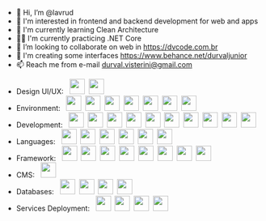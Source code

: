 - 👋 Hi, I’m @lavrud
- 👀 I'm interested in frontend and backend development for web and apps
- 🌱 I'm currently learning Clean Architecture
- 💪🏻 I'm currently practicing .NET Core
- 💞️ I’m looking to collaborate on web in https://dvcode.com.br
- 🎨 I'm creating some interfaces https://www.behance.net/durvaljunior
- 📫 Reach me from e-mail durval.visterini@gmail.com
<!---
lavrud/lavrud is a ✨ special ✨ repository because its `README.md` (this file) appears on your GitHub profile.
You can click the Preview link to take a look at your changes.
--->
<!--<div align="left">
  <img height="180em" src="https://github-readme-stats.vercel.app/api/top-langs/?username=lavrud&layout=compact&langs_count=12&hide_border=enabled&theme=tokyonight"/>
  <img height="180em" src="https://github-readme-stats.vercel.app/api?username=lavrud&layout=compact&show_icons=true&hide_border=enable&include_all_commits=true&count_private=true&theme=tokyonight"/>
</div>-->

  * Design UI/UX: &nbsp;
  <img height="30em" src="https://cdn.jsdelivr.net/gh/devicons/devicon/icons/figma/figma-original.svg" />&nbsp;
  <img height="30em" src="https://cdn.jsdelivr.net/gh/devicons/devicon/icons/xd/xd-plain.svg" />&nbsp;
  * Environment: &nbsp;
  <img height="30em" src="https://cdn.jsdelivr.net/gh/devicons/devicon/icons/vscode/vscode-original.svg" />&nbsp;
  <img height="30em" src="https://cdn.jsdelivr.net/gh/devicons/devicon/icons/ubuntu/ubuntu-original.svg" />&nbsp;
  <img height="30em" src="https://cdn.jsdelivr.net/gh/devicons/devicon/icons/npm/npm-original-wordmark.svg" />&nbsp;
  <img height="30em" src="https://cdn.jsdelivr.net/gh/devicons/devicon/icons/yarn/yarn-original.svg" />&nbsp;
  <img height="30em" src="https://cdn.jsdelivr.net/gh/devicons/devicon/icons/git/git-plain.svg" />&nbsp;
  <img height="30em" src="https://cdn.jsdelivr.net/gh/devicons/devicon@latest/icons/kubernetes/kubernetes-original.svg" />&nbsp;
  <img height="30em" src="https://cdn.jsdelivr.net/gh/devicons/devicon/icons/docker/docker-original.svg" />&nbsp;
  * Development: &nbsp;
  <img height="30em" src="https://cdn.jsdelivr.net/gh/devicons/devicon/icons/sass/sass-original.svg" />&nbsp;
  <img height="30em" src="https://cdn.jsdelivr.net/gh/devicons/devicon/icons/gulp/gulp-plain.svg" />&nbsp;
  <img height="30em" src="https://cdn.jsdelivr.net/gh/devicons/devicon/icons/composer/composer-original.svg" />&nbsp;
  <img height="30em" src="https://cdn.jsdelivr.net/gh/devicons/devicon/icons/html5/html5-original.svg" />&nbsp;
  <img height="30em" src="https://cdn.jsdelivr.net/gh/devicons/devicon/icons/css3/css3-original.svg" />&nbsp;
  <img height="30em" src="https://cdn.jsdelivr.net/gh/devicons/devicon/icons/react/react-original-wordmark.svg" />&nbsp;
  <img height="30em" src="https://cdn.jsdelivr.net/gh/devicons/devicon@latest/icons/angular/angular-original.svg" />&nbsp;
  <img height="30em" src="https://cdn.jsdelivr.net/gh/devicons/devicon/icons/webpack/webpack-original.svg" />&nbsp;
  <img height="30em" src="https://cdn.jsdelivr.net/gh/devicons/devicon/icons/jquery/jquery-plain.svg" />&nbsp;
  <img height="30em" src="https://cdn.jsdelivr.net/gh/devicons/devicon/icons/graphql/graphql-plain.svg" />&nbsp;
  * Languages: &nbsp;
  <img height="30em" src="https://cdn.jsdelivr.net/gh/devicons/devicon/icons/javascript/javascript-original.svg" />&nbsp;
  <img height="30em" src="https://cdn.jsdelivr.net/gh/devicons/devicon/icons/typescript/typescript-original.svg" />&nbsp;
  <img height="30em" src="https://cdn.jsdelivr.net/gh/devicons/devicon/icons/php/php-original.svg" />&nbsp;
  <img height="30em" src="https://cdn.jsdelivr.net/gh/devicons/devicon/icons/csharp/csharp-original.svg" />&nbsp;
  <img height="30em" src="https://cdn.jsdelivr.net/gh/devicons/devicon/icons/go/go-original.svg" />&nbsp;
  <img height="30em" src="https://cdn.jsdelivr.net/gh/devicons/devicon@latest/icons/python/python-original.svg" />&nbsp;
  * Framework: &nbsp;
  <img height="30em" src="https://cdn.jsdelivr.net/gh/devicons/devicon/icons/dotnetcore/dotnetcore-original.svg" />&nbsp;
  <img height="30em" src="https://cdn.jsdelivr.net/gh/devicons/devicon/icons/bootstrap/bootstrap-original.svg" />&nbsp;
  <img height="30em" src="https://cdn.jsdelivr.net/gh/devicons/devicon@latest/icons/materialui/materialui-original.svg" />&nbsp;
  <img height="30em" src="https://cdn.jsdelivr.net/gh/devicons/devicon/icons/tailwindcss/tailwindcss-original.svg" />&nbsp;
  <img height="30em" src="https://cdn.jsdelivr.net/gh/devicons/devicon/icons/nodejs/nodejs-original.svg" />&nbsp;
  <img height="30em" src="https://cdn.jsdelivr.net/gh/devicons/devicon@latest/icons/express/express-original.svg" />&nbsp;
  <img height="30em" src="https://cdn.jsdelivr.net/gh/devicons/devicon/icons/nestjs/nestjs-original.svg" />&nbsp;
  <img height="30em" src="https://cdn.jsdelivr.net/gh/devicons/devicon/icons/nextjs/nextjs-original.svg" />&nbsp; 
  * CMS: &nbsp;
  <img height="30em" src="https://cdn.jsdelivr.net/gh/devicons/devicon/icons/wordpress/wordpress-original.svg" />&nbsp;
  * Databases: &nbsp;
  <img height="30em" src="https://cdn.jsdelivr.net/gh/devicons/devicon/icons/mysql/mysql-original.svg" />&nbsp;
  <img height="30em" src="https://cdn.jsdelivr.net/gh/devicons/devicon/icons/mongodb/mongodb-plain.svg" />&nbsp;
  <img height="30em" src="https://cdn.jsdelivr.net/gh/devicons/devicon/icons/postgresql/postgresql-plain.svg" />&nbsp;
  <img height="30em" src="https://cdn.jsdelivr.net/gh/devicons/devicon/icons/oracle/oracle-original.svg" />&nbsp; 
  * Services Deployment: &nbsp;
  <img height="30em" src="https://cdn.jsdelivr.net/gh/devicons/devicon/icons/azure/azure-original.svg" />&nbsp;
  <img height="30em" src="https://cdn.jsdelivr.net/gh/devicons/devicon/icons/amazonwebservices/amazonwebservices-plain-wordmark.svg" />&nbsp;
  <img height="30em" src="https://cdn.jsdelivr.net/gh/devicons/devicon/icons/googlecloud/googlecloud-original.svg" />&nbsp;
  <img height="30em" src="https://cdn.jsdelivr.net/gh/devicons/devicon/icons/firebase/firebase-plain.svg" />&nbsp;

